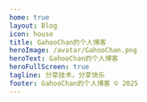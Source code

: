```yaml
---
home: true
layout: Blog
icon: house
title: GahooChan的个人博客
heroImage: /avatar/GahooChan.png
heroText: GahooChan的个人博客
heroFullScreen: true
tagline: 分享技术，分享快乐
footer: GahooChan的个人博客 © 2025
---
```


